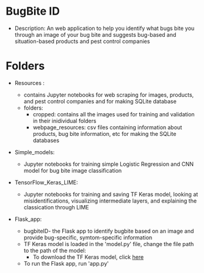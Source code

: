 # BugBite ID
* Description: An web application to help you identify what bugs bite you through an image of your bug bite and suggests bug-based and situation-based products and pest control companies

# Folders
* Resources :
    * contains Jupyter notebooks for web scraping for images, products, and pest control companies and for making SQLite database
    * folders:
        * cropped: contains all the images used for training and validation in their inidividual folders
        * webpage_resources: csv files containing information about products, bug bite information, etc for making the SQLite databases

* Simple_models:
    * Jupyter notebooks for training simple Logistic Regression and CNN model for bug bite image classification

* TensorFlow_Keras_LIME: 
    * Jupyter notebooks for training and saving TF Keras model, looking at misidentifications, visualizing intermediate layers, and explaining the classication through LIME

* Flask_app:
    * bugbiteID- the Flask app to identify bugbite based on an image and provide bug-specific, symtom-specific information
    * TF Keras model is loaded in the 'model.py' file, change the file path to the path of the model:
        * To download the TF Keras model, click <a href="https://drive.google.com/file/d/1XYy3ltdV0zzBVYRU2ggnp4MsNvnlWriX/view?usp=sharing">here</a>
    * To run the Flask app, run 'app.py'